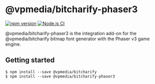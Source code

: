# @vpmedia/bitcharify-phaser3

[![npm version](https://badge.fury.io/js/@vpmedia%2Fbitcharify-phaser3.svg?v=1.4.0)](https://badge.fury.io/js/@vpmedia%2Fbitcharify-phaser3)
[![Node.js CI](https://github.com/vpmedia/bitcharify-phaser3/actions/workflows/node.js.yml/badge.svg)](https://github.com/vpmedia/bitcharify-phaser3/actions/workflows/node.js.yml)

@vpmedia/bitcharify-phaser3 is the integration add-on for the @vpmedia/bitcharify bitmap font generator with the Phaser v3 game engine.

## Getting started

    $ npm install --save @vpmedia/bitcharify
    $ npm install --save @vpmedia/bitcharify-phaser3
